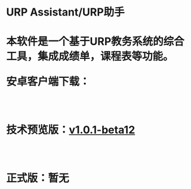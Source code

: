 <h1>URP Assistant/URP助手<h1>
  
<p>本软件是一个基于URP教务系统的综合工具，集成成绩单，课程表等功能。<p>

<p>安卓客户端下载：<p></br>
<p>技术预览版：<a href="http://www.utopiaxc.com/Version_Control/URPAssistant_debug.apk">v1.0.1-beta12<a><p></br>
  
<p>正式版：暂无<p>





















